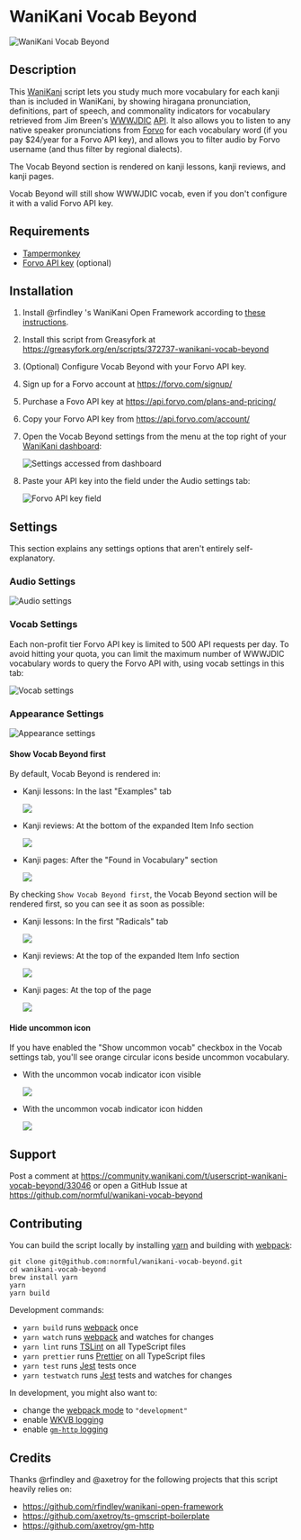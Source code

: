 # WaniKani Vocab Beyond

![WaniKani Vocab Beyond](./screenshots/kanji-page-wkvb-at-bottom.png)

## Description

This [WaniKani](https://www.wanikani.com) script lets you study much more vocabulary for each kanji than is included in WaniKani, by showing hiragana pronunciation, definitions, part of speech, and commonality indicators for vocabulary retrieved from Jim Breen's [WWWJDIC](http://nihongo.monash.edu/cgi-bin/wwwjdic) [API](http://www.edrdg.org/wwwjdic/wwwjdicinf.html#backdoor_tag). It also allows you to listen to any native speaker pronunciations from [Forvo](https://forvo.com/) for each vocabulary word (if you pay \$24/year for a Forvo API key), and allows you to filter audio by Forvo username (and thus filter by regional dialects).

The Vocab Beyond section is rendered on kanji lessons, kanji reviews, and kanji pages.

Vocab Beyond will still show WWWJDIC vocab, even if you don't configure it with a valid Forvo API key.

## Requirements

- [Tampermonkey](https://tampermonkey.net/)
- [Forvo API key](https://api.forvo.com) (optional)

## Installation

1. Install @rfindley 's WaniKani Open Framework according to [these instructions](https://github.com/rfindley/wanikani-open-framework#installation).
2. Install this script from Greasyfork at https://greasyfork.org/en/scripts/372737-wanikani-vocab-beyond
3. (Optional) Configure Vocab Beyond with your Forvo API key.
  1. Sign up for a Forvo account at https://forvo.com/signup/
  2. Purchase a Fovo API key at https://api.forvo.com/plans-and-pricing/
  3. Copy your Forvo API key from https://api.forvo.com/account/
  4. Open the Vocab Beyond settings from the menu at the top right of your [WaniKani dashboard](https://www.wanikani.com/dashboard):
    
      ![Settings accessed from dashboard](./screenshots/settings-accessed-from-dashboard.png)
  5. Paste your API key into the field under the Audio settings tab:

      ![Forvo API key field](./screenshots/forvo-api-key-field.png)

## Settings

This section explains any settings options that aren't entirely self-explanatory.

### Audio Settings

![Audio settings](./screenshots/settings-1-audio.png)

### Vocab Settings

Each non-profit tier Forvo API key is limited to 500 API requests per day. To avoid hitting your quota, you can limit the maximum number of WWWJDIC vocabulary words to query the Forvo API with, using vocab settings in this tab:

![Vocab settings](./screenshots/settings-2-vocab.png)

### Appearance Settings

![Appearance settings](./screenshots/settings-3-appearance.png)

#### Show Vocab Beyond first

By default, Vocab Beyond is rendered in:

- Kanji lessons: In the last "Examples" tab

  ![](./screenshots/lesson-page-wkvb-in-examples-tab.png)
- Kanji reviews: At the bottom of the expanded Item Info section

  ![](./screenshots/review-page-wkvb-at-bottom.png)
- Kanji pages: After the "Found in Vocabulary" section

  ![](./screenshots/kanji-page-wkvb-at-bottom.png)

By checking `Show Vocab Beyond first`, the Vocab Beyond section will be rendered first, so you can see it as soon as possible:

- Kanji lessons: In the first "Radicals" tab

  ![](./screenshots/lesson-page-wkvb-in-radicals-tab.png)
- Kanji reviews: At the top of the expanded Item Info section

  ![](./screenshots/review-page-wkvb-at-top.png)
- Kanji pages: At the top of the page

  ![](./screenshots/kanji-page-wkvb-at-top.png)

#### Hide uncommon icon

If you have enabled the "Show uncommon vocab" checkbox in the Vocab settings tab, you'll see orange circular icons beside uncommon vocabulary.

- With the uncommon vocab indicator icon visible

  ![](./screenshots/uncommon-vocab-indicator-shown.png)

- With the uncommon vocab indicator icon hidden

  ![](./screenshots/uncommon-vocab-indicator-hidden.png)

## Support

Post a comment at https://community.wanikani.com/t/userscript-wanikani-vocab-beyond/33046 or open a GitHub Issue at https://github.com/normful/wanikani-vocab-beyond

## Contributing

You can build the script locally by installing [yarn](https://yarnpkg.com/en/) and building with [webpack](https://webpack.js.org/):

```
git clone git@github.com:normful/wanikani-vocab-beyond.git
cd wanikani-vocab-beyond
brew install yarn
yarn
yarn build
```

Development commands:

- `yarn build` runs [webpack](https://webpack.js.org/) once
- `yarn watch` runs [webpack](https://webpack.js.org/) and watches for changes
- `yarn lint` runs [TSLint](https://palantir.github.io/tslint/) on all TypeScript files
- `yarn prettier` runs [Prettier](https://prettier.io/) on all TypeScript files
- `yarn test` runs [Jest](https://jestjs.io/) tests once
- `yarn testwatch` runs [Jest](https://jestjs.io/) tests and watches for changes

In development, you might also want to:

- change the [webpack mode](https://github.com/normful/wanikani-vocab-beyond/blob/master/webpack.config.js#L21) to `"development"`
- enable [WKVB logging](https://github.com/normful/wanikani-vocab-beyond/blob/master/src/logger/logger.ts#L11)
- enable [`gm-http` logging](https://github.com/normful/wanikani-vocab-beyond/blob/master/index.ts#L4-L5)

## Credits

Thanks @rfindley and @axetroy for the following projects that this script heavily relies on:

- https://github.com/rfindley/wanikani-open-framework
- https://github.com/axetroy/ts-gmscript-boilerplate
- https://github.com/axetroy/gm-http
